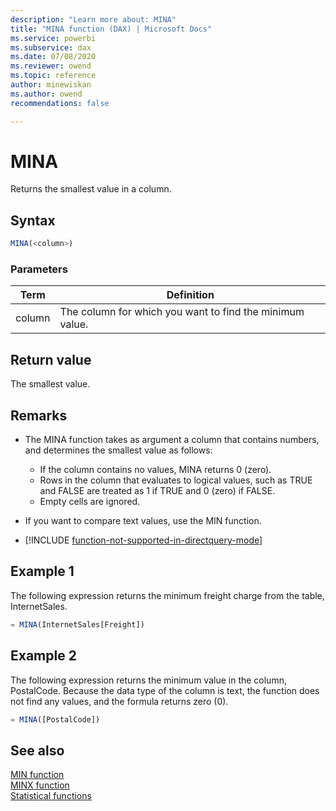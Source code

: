```yaml
---
description: "Learn more about: MINA"
title: "MINA function (DAX) | Microsoft Docs"
ms.service: powerbi 
ms.subservice: dax 
ms.date: 07/08/2020
ms.reviewer: owend
ms.topic: reference
author: minewiskan
ms.author: owend 
recommendations: false

---
```

# MINA

Returns the smallest value in a column.
  
## Syntax  
  
```js
MINA(<column>)  
```
  
### Parameters
  
|Term|Definition|  
|--------|--------------|  
|column|The column for which you want to find the minimum value.|  
  
## Return value

The smallest value.  
  
## Remarks

- The MINA function takes as argument a column that contains numbers, and determines the smallest value as follows:  
  - If the column contains no values, MINA returns 0 (zero).  
  - Rows in the column that evaluates to logical values, such as TRUE and FALSE are treated as 1 if TRUE and 0 (zero) if FALSE.
  - Empty cells are ignored.  
  
- If you want to compare text values, use the MIN function.

- [!INCLUDE [function-not-supported-in-directquery-mode](includes/function-not-supported-in-directquery-mode.md)]

## Example 1

The following expression returns the minimum freight charge from the table, InternetSales.  
  
```js
= MINA(InternetSales[Freight])  
```
  
## Example 2

The following expression returns the minimum value in the column, PostalCode. Because the data type of the column is text, the function does not find any values, and the formula returns zero (0).  
  
```js
= MINA([PostalCode])  
```
  
## See also

[MIN function](min-function-dax.md)  
[MINX function](minx-function-dax.md)  
[Statistical functions](statistical-functions-dax.md)  
